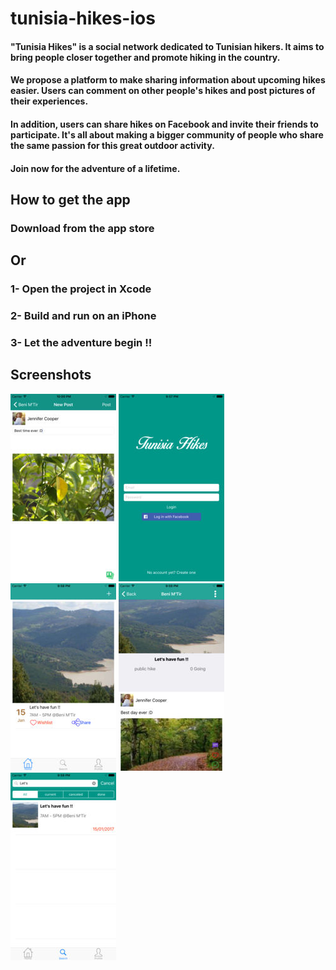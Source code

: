# tunisia-hikes-ios

#### "Tunisia Hikes" is a social network dedicated to Tunisian hikers. It aims to bring people closer together and promote hiking in the country.
#### We propose a platform to make sharing information about upcoming hikes easier. Users can comment on other people's hikes and post pictures of their experiences.
#### In addition, users can share hikes on Facebook and invite their friends to participate. It's all about making a bigger community of people who share the same passion for this great outdoor activity.
#### Join now for the adventure of a lifetime.

## How to get the app

### Download from the app store
## Or
### 1- Open the project in Xcode
### 2- Build and run on an iPhone
### 3- Let the adventure begin !!

## Screenshots

<img src="/tunisia_hikes_screenshots/1.jpg"/>
<img src="/tunisia_hikes_screenshots/2.jpg"/>
<img src="/tunisia_hikes_screenshots/3.jpg"/>
<img src="/tunisia_hikes_screenshots/5.jpg"/>
<img src="/tunisia_hikes_screenshots/6.jpg"/>
